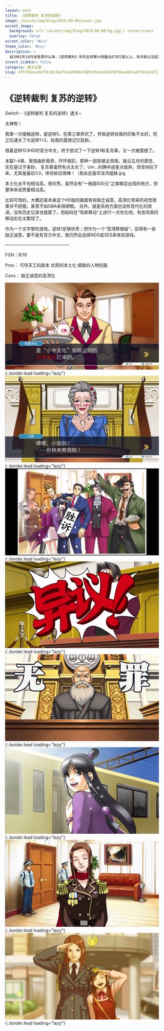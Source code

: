 ```yaml
---
layout: post
title: 《逆转裁判 复苏的逆转》
image: /assets/img/blog/2019-09-08/cover.jpg
accent_image: 
  background: url('/assets/img/blog/2019-09-08/bg.jpg') center/cover
  overlay: false
accent_color: '#ccc'
theme_color: '#ccc'
description: >
  自2001年10月发售首作以来，《逆转裁判》系列全球累计销量达670万套以上。本作是以法庭为舞台的冒险游戏，玩家将扮演律师「成步堂龙一」，为证明委托人的清白而踏上法庭。作为系列原点的《逆转裁判 复苏的逆转》、《逆转裁判2》和《逆转裁判3》的3作共14话，以更精美的画面收录于精选集中。当你见证所有故事后，将能发现被隐藏的真相。
invert_sidebar: false
category: 通关记录
slug: 4ffd70eca5e7f61dc3eef3ad2968ef689c99cbe9243f6f0ea46dca87351d2472
---
```


# 《逆转裁判 复苏的逆转》

Switch -《逆转裁判 复苏的逆转》通关~

太神啦！

我第一次接触逆转，是逆转5，在第三章弃坑了，导致逆转给我的印象不太好。但之后通关了大逆转1+2，给我的震撼记忆犹新。

借着逆转123HD的官方中文，终于尝试了一下逆转1和复苏章，又一次被震撼了。

本篇1-4章，案情曲折离奇，环环相扣，那种一部部接近真相，拨云见月的感觉，实在是过于美妙。
复苏章虽然有点太长了，Um…的确中途差点放弃，但坚持玩下来，尤其是最后1/3，体验依旧很棒！（我永远喜欢宝月姐妹.jpg

本土化水平也相当高，很优秀。虽然会有“一碗面500元”之类略显出戏的地方，但整体来说质量相当高。

比较可惜的，大概还是本身这个HD版的画面有些缺乏诚意，高清化带来的视觉效果并不舒服，甚至不如GBA来得顺眼。
另外，就是系统方面也没有现代化的改进。没有历史记录也就罢了，但起码在“场景移动”上进行一点优化吧，有些场景的移动实在太繁琐了。

作为一个文字冒险游戏，逆转1足够优秀；但作为一个“高清移植版”，显得有一些缺乏诚意。要不是有官方中文，我仍然会选择NDS或3DS来体验游戏。

———————————————

FGN：9/10

Pros：
巧夺天工的剧本
优质的本土化
细致的人物刻画

Cons：
缺乏诚意的高清化

![](/assets/img/blog/2019-09-08/1.jpg){:.border.lead loading="lazy"}
![](/assets/img/blog/2019-09-08/2.jpg){:.border.lead loading="lazy"}
![](/assets/img/blog/2019-09-08/3.jpg){:.border.lead loading="lazy"}
![](/assets/img/blog/2019-09-08/4.jpg){:.border.lead loading="lazy"}
![](/assets/img/blog/2019-09-08/5.jpg){:.border.lead loading="lazy"}
![](/assets/img/blog/2019-09-08/6.jpg){:.border.lead loading="lazy"}
![](/assets/img/blog/2019-09-08/7.jpg){:.border.lead loading="lazy"}
![](/assets/img/blog/2019-09-08/8.jpg){:.border.lead loading="lazy"}

